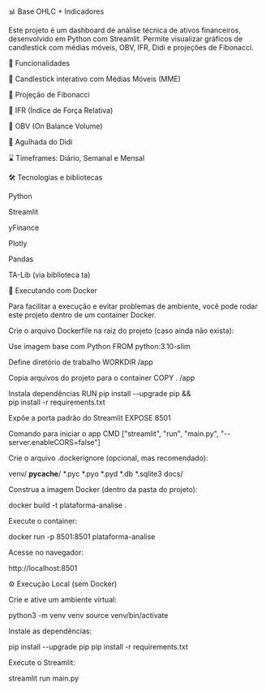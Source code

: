 📊 Base OHLC + Indicadores

Este projeto é um dashboard de análise técnica de ativos financeiros, desenvolvido em Python com Streamlit. Permite visualizar gráficos de candlestick com médias móveis, OBV, IFR, Didi e projeções de Fibonacci.

🚀 Funcionalidades

🎯 Candlestick interativo com Médias Móveis (MME)

🔢 Projeção de Fibonacci

💎 IFR (Índice de Força Relativa)

🔋 OBV (On Balance Volume)

🎯 Agulhada do Didi

⌛️ Timeframes: Diário, Semanal e Mensal

🛠️ Tecnologias e bibliotecas

Python

Streamlit

yFinance

Plotly

Pandas

TA-Lib (via biblioteca ta)

🐳 Executando com Docker

Para facilitar a execução e evitar problemas de ambiente, você pode rodar este projeto dentro de um container Docker.

Crie o arquivo Dockerfile na raiz do projeto (caso ainda não exista):

Use imagem base com Python
FROM python:3.10-slim

Define diretório de trabalho
WORKDIR /app

Copia arquivos do projeto para o container
COPY . /app

Instala dependências
RUN pip install --upgrade pip && \
    pip install -r requirements.txt

Expõe a porta padrão do Streamlit
EXPOSE 8501

Comando para iniciar o app
CMD ["streamlit", "run", "main.py", "--server.enableCORS=false"]

Crie o arquivo .dockerignore (opcional, mas recomendado):

venv/
__pycache__/
*.pyc
*.pyo
*.pyd
*.db
*.sqlite3
docs/

Construa a imagem Docker (dentro da pasta do projeto):

docker build -t plataforma-analise .

Execute o container:

docker run -p 8501:8501 plataforma-analise

Acesse no navegador:

http://localhost:8501

⚙️ Execução Local (sem Docker)

Crie e ative um ambiente virtual:

python3 -m venv venv
source venv/bin/activate

Instale as dependências:

pip install --upgrade pip
pip install -r requirements.txt

Execute o Streamlit:

streamlit run main.py
